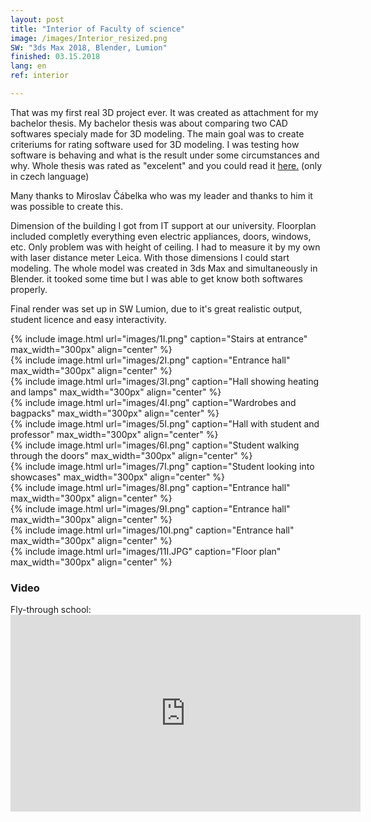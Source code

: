 ```yaml
---
layout: post
title: "Interior of Faculty of science"
image: /images/Interior_resized.png
SW: "3ds Max 2018, Blender, Lumion"
finished: 03.15.2018
lang: en
ref: interior

---
```



That was my first real 3D project ever. It was created as attachment for my bachelor thesis. My bachelor thesis was about comparing two CAD softwares specialy made for 3D modeling. The main goal was to create criteriums for rating software used for 3D modeling. I was testing how  software is behaving and what is the result under some circumstances and why. Whole thesis was rated as "excelent" and you could read it [here.](https://is.cuni.cz/webapps/zzp/detail/198733/43429949/?q=%7B%22______searchform___search%22%3A%22mace%5Cu0161ka%22%2C%22______searchform___butsearch%22%3A%22Vyhledat%22%2C%22______facetform___facets___workType%22%3A%5B%22BP%22%5D%2C%22______facetform___facets___faculty%22%3A%5B%2211310%22%5D%2C%22______facetform___facets___defenseYear%22%3A%5B%222018%22%5D%2C%22PNzzpSearchListbasic%22%3A1%7D&lang=cs) (only in czech language)<br>

Many thanks to Miroslav Čábelka who was my leader and thanks to him it was possible to create this.<br>

Dimension of the building I got from IT support at our university. Floorplan included completly everything even electric  appliances, doors, windows, etc. Only problem was with height of ceiling. I had to measure it by my own with laser distance meter Leica. With those dimensions I could start modeling. The whole model was created in 3ds Max and simultaneously in Blender. it tooked some time but I was able to get know both softwares properly. <br>

Final render was set up in SW Lumion, due to it's great realistic output, student licence and easy interactivity. 

{% include image.html url="images/1I.png" caption="Stairs at entrance" max_width="300px" align="center" %}
<br>
{% include image.html url="images/2I.png" caption="Entrance hall" max_width="300px" align="center" %}
<br>
{% include image.html url="images/3I.png" caption="Hall showing heating and lamps" max_width="300px" align="center" %}
<br>
{% include image.html url="images/4I.png" caption="Wardrobes and bagpacks" max_width="300px" align="center" %}
<br>
{% include image.html url="images/5I.png" caption="Hall with student and professor" max_width="300px" align="center" %}
<br>
{% include image.html url="images/6I.png" caption="Student walking through the doors" max_width="300px" align="center" %}
<br>
{% include image.html url="images/7I.png" caption="Student looking into showcases" max_width="300px" align="center" %}
<br>
{% include image.html url="images/8I.png" caption="Entrance hall" max_width="300px" align="center" %}
<br>
{% include image.html url="images/9I.png" caption="Entrance hall" max_width="300px" align="center" %}
<br>
{% include image.html url="images/10I.png" caption="Entrance hall" max_width="300px" align="center" %}
<br>
{% include image.html url="images/11I.JPG" caption="Floor plan" max_width="300px" align="center" %}
<br>

<h3> Video </h3>
Fly-through school:

<iframe width="560" height="315" src="https://www.youtube.com/embed/d-2PAjpgR1w" frameborder="0" allow="accelerometer; autoplay; encrypted-media; gyroscope; picture-in-picture" allowfullscreen></iframe>
